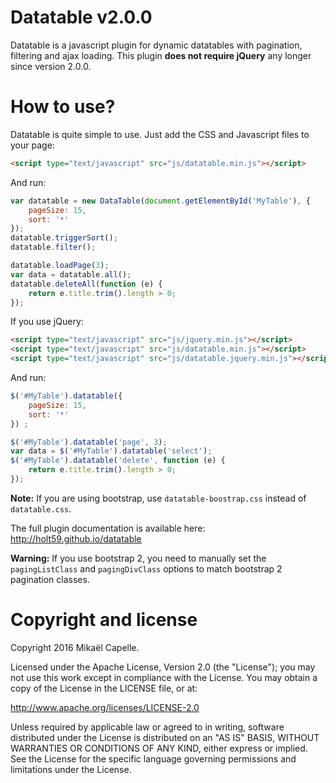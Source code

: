 Datatable v2.0.0
================

Datatable is a javascript plugin for dynamic datatables with pagination, filtering and ajax loading. This plugin **does not require jQuery** any longer since version 2.0.0.

How to use?
===========

Datatable is quite simple to use. Just add the CSS and Javascript files to your page:

```html
<script type="text/javascript" src="js/datatable.min.js"></script>
```

And run:

```javascript
var datatable = new DataTable(document.getElementById('MyTable'), {
    pageSize: 15,
    sort: '*'
});
datatable.triggerSort();
datatable.filter();

datatable.loadPage(3);
var data = datatable.all();
datatable.deleteAll(function (e) {
    return e.title.trim().length > 0;
});
```

If you use jQuery:

```html
<script type="text/javascript" src="js/jquery.min.js"></script> 
<script type="text/javascript" src="js/datatable.min.js"></script>
<script type="text/javascript" src="js/datatable.jquery.min.js"></script>
```

And run:

```javascript
$('#MyTable').datatable({
    pageSize: 15,
    sort: '*'
}) ;

$('#MyTable').datatable('page', 3);
var data = $('#MyTable').datatable('select');
$('#MyTable').datatable('delete', function (e) {
    return e.title.trim().length > 0;
});

```

**Note:** If you are using bootstrap, use `datatable-boostrap.css` instead of `datatable.css`.

The full plugin documentation is available here: http://holt59.github.io/datatable

**Warning:** If you use bootstrap 2, you need to manually set the <code>pagingListClass</code> and <code>pagingDivClass</code> options to match bootstrap 2 pagination classes.

Copyright and license
=====================

Copyright 2016 Mikaël Capelle.

Licensed under the Apache License, Version 2.0 (the "License"); you may not use this work except in compliance with the License. You may obtain a copy of the License in the LICENSE file, or at:

http://www.apache.org/licenses/LICENSE-2.0

Unless required by applicable law or agreed to in writing, software distributed under the License is distributed on an "AS IS" BASIS, WITHOUT WARRANTIES OR CONDITIONS OF ANY KIND, either express or implied. See the License for the specific language governing permissions and limitations under the License.

